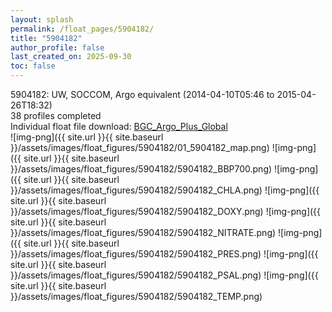 ```yaml
---
layout: splash
permalink: /float_pages/5904182/
title: "5904182"
author_profile: false
last_created_on: 2025-09-30
toc: false
---
```

 
5904182: UW, SOCCOM, Argo equivalent (2014-04-10T05:46 to 2015-04-26T18:32)\
38 profiles completed\
Individual float file download: [BGC_Argo_Plus_Global](https://ftp.soest.hawaii.edu/bgc_argo_plus/Individual_Floats/outliers_removed/5904182_Sprof_processed.nc)\
![img-png]({{ site.url }}{{ site.baseurl }}/assets/images/float_figures/5904182/01_5904182_map.png)
![img-png]({{ site.url }}{{ site.baseurl }}/assets/images/float_figures/5904182/5904182_BBP700.png)
![img-png]({{ site.url }}{{ site.baseurl }}/assets/images/float_figures/5904182/5904182_CHLA.png)
![img-png]({{ site.url }}{{ site.baseurl }}/assets/images/float_figures/5904182/5904182_DOXY.png)
![img-png]({{ site.url }}{{ site.baseurl }}/assets/images/float_figures/5904182/5904182_NITRATE.png)
![img-png]({{ site.url }}{{ site.baseurl }}/assets/images/float_figures/5904182/5904182_PRES.png)
![img-png]({{ site.url }}{{ site.baseurl }}/assets/images/float_figures/5904182/5904182_PSAL.png)
![img-png]({{ site.url }}{{ site.baseurl }}/assets/images/float_figures/5904182/5904182_TEMP.png)
